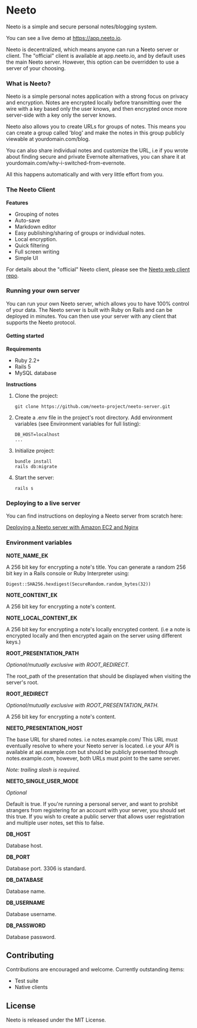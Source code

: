 # Neeto

Neeto is a simple and secure personal notes/blogging system.

You can see a live demo at https://app.neeto.io.

Neeto is decentralized, which means anyone can run a Neeto server or client. The "official" client is available at app.neeto.io, and by default uses the main Neeto server. However, this option can be overridden to use a server of your choosing.

### What is Neeto?
Neeto is a simple personal notes application with a strong focus on privacy and encryption. Notes are encrypted locally before transmitting over the wire with a key based only the user knows, and then encrypted once more server-side with a key only the server knows.

Neeto also allows you to create URLs for groups of notes. This means you can create a group called 'blog' and make the notes in this group publicly viewable at yourdomain.com/blog.

You can also share individual notes and customize the URL, i.e if you wrote about finding secure and private Evernote alternatives, you can share it at yourdomain.com/why-i-switched-from-evernote.

All this happens automatically and with very little effort from you.

### The Neeto Client
**Features**

- Grouping of notes
- Auto-save
- Markdown editor
- Easy publishing/sharing of groups or individual notes.
- Local encryption.
- Quick filtering
- Full screen writing
- Simple UI

For details about the "official" Neeto client, please see the [Neeto web client repo](https://github.com/neeto-project/neeto-web-client).

### Running your own server
You can run your own Neeto server, which allows you to have 100% control of your data. The Neeto server is built with Ruby on Rails and can be deployed in minutes. You can then use your server with any client that supports the Neeto protocol.

#### Getting started

**Requirements**

- Ruby 2.2+
- Rails 5
- MySQL database

**Instructions**

1. Clone the project:

	```
	git clone https://github.com/neeto-project/neeto-server.git
	```

2. Create a .env file in the project's root directory. Add environment variables (see Environment variables for full listing):

	```
	DB_HOST=localhost
	...
	```

3. Initialize project:

	```
	bundle install
	rails db:migrate
	```

4. Start the server:

	```
	rails s
	```

### Deploying to a live server

You can find instructions on deploying a Neeto server from scratch here:

[Deploying a Neeto server with Amazon EC2 and Nginx](https://github.com/neeto-project/neeto-server/wiki/Installing-a-private-Neeto-server-on-Amazon-EC2)

### Environment variables


**NOTE_NAME_EK**

A 256 bit key for encrypting a note's title. You can generate a random 256 bit key in a Rails console or Ruby Interpreter using:

```
Digest::SHA256.hexdigest(SecureRandom.random_bytes(32))
```


**NOTE_CONTENT_EK**

A 256 bit key for encrypting a note's content.


**NOTE_LOCAL_CONTENT_EK**

A 256 bit key for encrypting a note's locally encrypted content. (i.e a note is encrypted locally and then encrypted again on the server using different keys.)


**ROOT_PRESENTATION_PATH**

*Optional/mutually exclusive with ROOT_REDIRECT.*

The root_path of the presentation that should be displayed when visiting the server's root.


**ROOT_REDIRECT**

*Optional/mutually exclusive with ROOT_PRESENTATION_PATH.*

A 256 bit key for encrypting a note's content.


**NEETO_PRESENTATION_HOST**

The base URL for shared notes. i.e notes.example.com/
This URL must eventually resolve to where your Neeto server is located.
i.e your API is available at api.example.com but should be publicly presented through notes.example.com, however, both URLs must point to the same server.

*Note: trailing slash is required.*


**NEETO_SINGLE_USER_MODE**

*Optional*

Default is true. If you're running a personal server, and want to prohibit strangers from registering for an account with your server, you should set this true. If you wish to create a public server that allows user registration and multiple user notes, set this to false.


**DB_HOST**

Database host.


**DB_PORT**

Database port. 3306 is standard.


**DB_DATABASE**

Database name.


**DB_USERNAME**

Database username.


**DB_PASSWORD**

Database password.

## Contributing
Contributions are encouraged and welcome. Currently outstanding items:

- Test suite
- Native clients

## License
Neeto is released under the MIT License.
